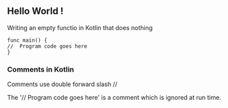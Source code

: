 
## Hello World !

Writing an empty functio in Kotlin that does nothing
```
func main() {
//  Program code goes here
}
```

### Comments in Kotlin 

Comments use double forward slash  //

The '// Program code goes here' is a comment which is ignored at run time.
